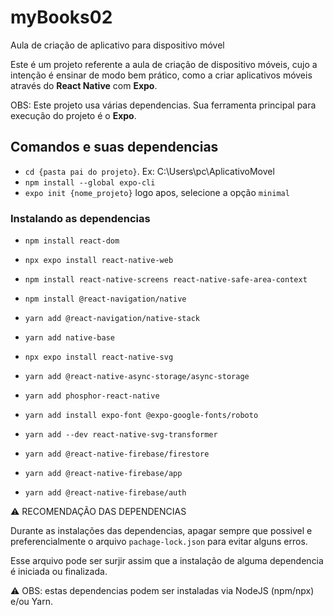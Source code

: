 # myBooks02

Aula de criação de aplicativo para dispositivo móvel

Este é um projeto referente a aula de criação de dispositivo móveis, cujo a intenção é ensinar de modo bem prático, como a criar aplicativos móveis através do **React Native** com **Expo**.


OBS: Este projeto usa várias dependencias. Sua ferramenta principal para execução do projeto é o **Expo**.

## Comandos e suas dependencias

- `cd {pasta pai do projeto}`. Ex: C:\Users\pc\AplicativoMovel
- `npm install --global expo-cli`
- `expo init {nome_projeto}`
logo apos, selecione a opção `minimal` 

### Instalando as dependencias

- `npm install react-dom`
- `npx expo install react-native-web`
- `npm install react-native-screens react-native-safe-area-context`
- `npm install @react-navigation/native`
- `yarn add @react-navigation/native-stack`
- `yarn add native-base`
- `npx expo install react-native-svg`
- `yarn add @react-native-async-storage/async-storage`
- `yarn add phosphor-react-native`
- `yarn add install expo-font @expo-google-fonts/roboto`
- `yarn add --dev react-native-svg-transformer`


- `yarn add @react-native-firebase/firestore`
- `yarn add @react-native-firebase/app`
- `yarn add @react-native-firebase/auth`


:warning: RECOMENDAÇÃO DAS DEPENDENCIAS

Durante as instalações das dependencias, apagar sempre que possivel e preferencialmente o arquivo `pachage-lock.json` para evitar alguns erros.

Esse arquivo pode ser surjir assim que a instalação de alguma dependencia é iniciada ou finalizada.

:warning: OBS: estas dependencias podem ser instaladas via NodeJS (npm/npx) e/ou Yarn.
